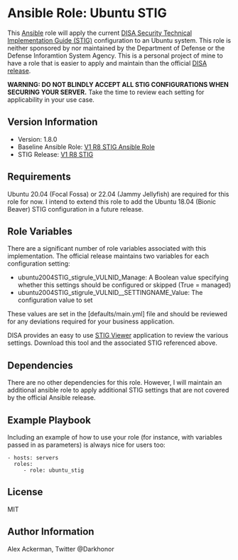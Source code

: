# Ansible Role: Ubuntu STIG

This [Ansible](https://www.ansible.com) role will apply the current [DISA Security Technical Implementation Guide (STIG)](https://public.cyber.mil/stigs) 
configuration to an Ubuntu system.  This role is neither sponsored by nor maintained by the Department of Defense or the Defense Inforamtion System Agency.
This is a personal project of mine to have a role that is easier to apply and maintain than the official [DISA release](https://dl.dod.cyber.mil/wp-content/uploads/stigs/zip/U_CAN_Ubuntu_20-04_LTS_V1R8_STIG_Ansible.zip).

**WARNING: DO NOT BLINDLY ACCEPT ALL STIG CONFIGURATIONS WHEN SECURING YOUR SERVER.**  Take the time to review each setting for applicability in your use case.

## Version Information

* Version: 1.8.0
* Baseline Ansible Role: [V1 R8 STIG Ansible Role](https://dl.dod.cyber.mil/wp-content/uploads/stigs/zip/U_CAN_Ubuntu_20-04_LTS_V1R8_STIG_Ansible.zip)
* STIG Release: [V1 R8 STIG](https://dl.dod.cyber.mil/wp-content/uploads/stigs/zip/U_CAN_Ubuntu_20-04_LTS_V1R8_STIG.zip)

## Requirements

Ubuntu 20.04 (Focal Fossa) or 22.04 (Jammy Jellyfish) are required for this role for now.  I intend to extend this role to add the
Ubuntu 18.04 (Bionic Beaver) STIG configuration in a future release.

## Role Variables

There are a significant number of role variables associated with this implementation.  The official release maintains two variables for each configuration setting:

* ubuntu2004STIG_stigrule_VULNID_Manage: A Boolean value specifying whether this settings should be configured or skipped (True = managed)
* ubuntu2004STIG_stigrule_VULNID__SETTINGNAME_Value: The configuration value to set

These values are set in the [defaults/main.yml] file and should be reviewed for any deviations required for your business application.

DISA provides an easy to use [STIG Viewer](https://public.cyber.mil/stigs/srg-stig-tools/) application to review the various settings.  Download this tool and
the associated STIG referenced above.

## Dependencies

There are no other dependencies for this role.  However, I will maintain an additional ansible role to apply additional STIG settings that are not covered by the official Ansible release.

## Example Playbook


Including an example of how to use your role (for instance, with variables passed in as parameters) is always nice for users too:

    - hosts: servers
      roles:
         - role: ubuntu_stig


## License

MIT

## Author Information

Alex Ackerman, Twitter @Darkhonor
